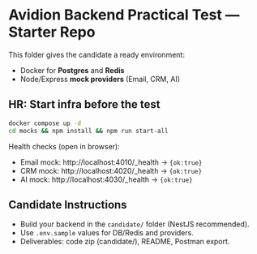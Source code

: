 # Avidion Backend Practical Test — Starter Repo

This folder gives the candidate a ready environment:
- Docker for **Postgres** and **Redis**
- Node/Express **mock providers** (Email, CRM, AI)

## HR: Start infra before the test
```bash
docker compose up -d
cd mocks && npm install && npm run start-all
```
Health checks (open in browser):
- Email mock: http://localhost:4010/_health  → `{ok:true}`
- CRM mock:   http://localhost:4020/_health  → `{ok:true}`
- AI mock:    http://localhost:4030/_health  → `{ok:true}`

## Candidate Instructions
- Build your backend in the `candidate/` folder (NestJS recommended).
- Use `.env.sample` values for DB/Redis and providers.
- Deliverables: code zip (candidate/), README, Postman export.
